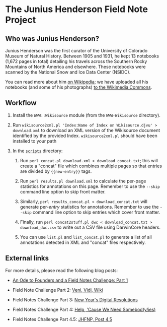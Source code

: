 The Junius Henderson Field Note Project
=======================================

Who was Junius Henderson?
-------------------------

Junius Henderson was the first curator of the University of Colorado
Museum of Natural History. Between 1905 and 1931, he kept 13 notebooks
(1,672 pages in total) detailing his travels across the Southern Rocky 
Mountains of North America and elsewhere. These notebooks were scanned
by the National Snow and Ice Data Center (NSIDC).

You can read more about him [on Wikipedia](http://en.wikipedia.org/wiki/Junius_Henderson);
we have uploaded all his notebooks (and some of his photographs)
[to the Wikimedia Commons](http://commons.wikimedia.org/wiki/Category:Junius_Henderson).

Workflow
--------

1. Install the `WWW::Wikisource` module (from the `WWW-Wikisource` directory).

2. Run `wikisource2xml.pl 'Index:Name of Index on Wikisource.djvu' > download.xml` to download an XML version of the Wikisource document identified by the provided Index. `wikisource2xml.pl` should have been installed to your path 

3. In the [`scripts`](scripts/) directory:

    1. Run `perl concat.pl download.xml > download_concat.txt`; this will create a "concat" file which combines multiple pages so that entries are divided by `{{new-entry}}` tags.

    2. Run `perl results.pl download.xml` to calculate the per-page statistics for annotations on this page. Remember to use the `--skip` command line option to skip front matter.

    3. Similarly, `perl results_concat.pl < download_concat.txt` will generate per-*entry* statistics for annotations. Remember to use the `--skip` command line option to skip entries which cover front matter.

    4. Finally, run `perl concat2stuff.pl dwc < download_concat.txt > download_dwc.csv` to write out a CSV file using DarwinCore headers.

    5. You can use `list.pl` and `list_concat.pl` to generate a list of all annotations detected in XML and "concat" files respectively.

External links
--------------

For more details, please read the following blog posts:

* [An Ode to Founders and a Field Notes Challenge: Part 1](http://soyouthinkyoucandigitize.wordpress.com/2011/11/28/an-ode-to-founders-and-a-field-notes-challenge-part-1/)

* Field Note Challenge Part 2: [Veni, Vidi, Wiki](http://soyouthinkyoucandigitize.wordpress.com/2011/12/05/field-note-challenge-part-2-veni-vidi-wiki/)

* Field Notes Challenge Part 3: [New Year's Digital Resolutions](http://soyouthinkyoucandigitize.wordpress.com/2012/01/06/field-notes-challenge-part-3-new-years-digital-resolutions/)

* Field Notes Challenge Part 4: [Help, 'Cause We Need Somebod(y/ies)](http://soyouthinkyoucandigitize.wordpress.com/2012/01/12/field-notes-challenge-part-4-help-cause-we-need-somebodies/)

* Field Notes Challenge Part 4.5: [JHFNP, Post 4.5](http://soyouthinkyoucandigitize.wordpress.com/2012/01/23/jhfnp-post-4-5/)
